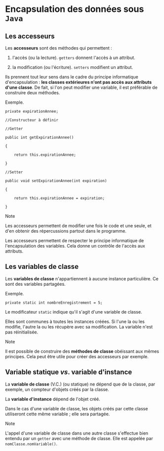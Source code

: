 # Encapsulation des données sous `Java`

## Les accesseurs

Les **accesseurs** sont des méthodes qui permettent :

1. l'accès (ou la lecture). `getters` donnent l'accès à un attribut.

2. la modification (ou l'écriture). `setters` modifient un attribut.

Ils prennent tout leur sens dans le cadre du principe informatique d'encapsulation : **les classes extérieures n'ont pas accès aux attributs d'une classe**. De fait, si l'on peut modifier une variable, il est préférable de construire deux méthodes.

Exemple.

	private expirationAnnee;
	
	//Constructeur à définir
	
	//Getter
	
	public int getExpirationAnnee()

	{

		return this.expirationAnnee;
	
	}
	
	//Setter
	
	public void setExpirationAnnee(int expiration)
	
	{
	
		return this.expirationAnnee = expiration;
	
	}

> [!NOTE]
> Les accesseurs permettent de modifier une fois le code et une seule, et d'en obtenir des répercussions partout dans le programme.

Les accesseurs permettent de respecter le principe informatique de l'encapsulation des variables. Cela donne un contrôle de l'accès aux attributs.

## Les variables de classe

Les **variables de classe** n'appartiennent à aucune instance particulière. Ce sont des variables partagées.

Exemple.

	private static int nombreEnregistrement = 5;
	
Le modificateur `static` indique qu'il s'agit d'une variable de classe.

Elles sont communes à toutes les instances créées. Si l'une la ou les modifie, l'autre la ou les récupère avec sa modification. La variable n'est pas réinitialisée.

> [!NOTE]
> Il est possible de construire des **méthodes de classe** obéissant aux mêmes principes. Cela peut être utile pour créer des accesseurs par exemple.

## Variable statique *vs*. variable d'instance

La **variable de classe** (V.C.) (ou statique) ne dépend que de la classe, par exemple, un compteur d'objets créés par la classe.

La **variable d'instance** dépend de l'objet créé.

Dans le cas d'une variable de classe, les objets créés par cette classe utiliseront cette même variable ; elle sera partagée.

> [!NOTE]
> L'appel d'une variable de classe dans une autre classe s'effectue bien entendu par un `getter` avec une méthode de classe. Elle est appelée par `nomClasse.nomVariable()`.


























